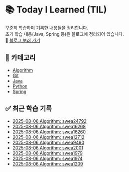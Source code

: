 # 📚 Today I Learned (TIL)

꾸준히 학습하며 기록한 내용들을 정리합니다.  
초기 학습 내용(Java, Spring 등)은 블로그에 정리되어 있습니다.  
🔗 [블로그 보러 가기](https://blog.naver.com/seol1n_)

## 📂 카테고리

- [Algorithm](./Algorithm)
- [Git](./Git)
- [Java](./Java)
- [Python](./Python)
- [Spring](./Spring)

## ✅ 최근 학습 기록

- [2025-08-06 Algorithm: swea24792](./Algorithm/problem/swea24792.py)
- [2025-08-06 Algorithm: swea16268](./Algorithm/problem/swea16268.py)
- [2025-08-06 Algorithm: swea16260](./Algorithm/problem/swea16260.py)
- [2025-08-06 Algorithm: swea12712](./Algorithm/problem/swea12712.py)
- [2025-08-06 Algorithm: swea9490](./Algorithm/problem/swea9490.py)
- [2025-08-06 Algorithm: swea2001](./Algorithm/problem/swea2001.py)
- [2025-08-06 Algorithm: swea1979](./Algorithm/problem/swea1979.py)
- [2025-08-06 Algorithm: swea1974](./Algorithm/problem/swea1974.py)
- [2025-08-06 Algorithm: swea1209](./Algorithm/problem/swea1209.py)
